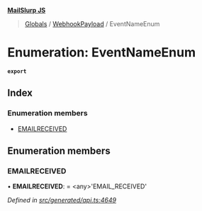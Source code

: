 **[MailSlurp JS](../README.md)**

> [Globals](../README.md) / [WebhookPayload](../modules/webhookpayload.md) / EventNameEnum

# Enumeration: EventNameEnum

**`export`** 

## Index

### Enumeration members

* [EMAILRECEIVED](webhookpayload.eventnameenum.md#emailreceived)

## Enumeration members

### EMAILRECEIVED

•  **EMAILRECEIVED**:  = \<any>'EMAIL\_RECEIVED'

*Defined in [src/generated/api.ts:4649](https://github.com/mailslurp/mailslurp-client/blob/c83a162/src/generated/api.ts#L4649)*
